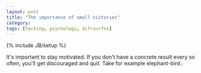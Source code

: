 ```yaml
---
layout: post
title: "The importance of small victories"
category:
tags: [hacking, psychology, difcourfes]
---
```

{% include JB/setup %}


It's important to stay motivated. If you don't have a concrete result
every so often, you'll get discouraged and quit. Take for example elephant-bird..
